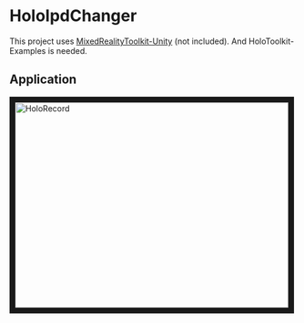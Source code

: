 # HoloIpdChanger

This project uses [MixedRealityToolkit-Unity](https://github.com/Microsoft/MixedRealityToolkit-Unity) (not included). And HoloToolkit-Examples is needed.


## Application  
<a href="http://www.youtube.com/watch?feature=player_embedded&v=p-a-iqCofro" target="_blank"><img src="http://img.youtube.com/vi/p-a-iqCofro/0.jpg" 
alt="HoloRecord" width="480" height="360" border="10" /></a>